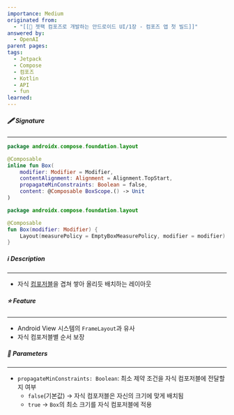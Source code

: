 ```yaml
---
importance: Medium
originated from:
  - "[[📘 젯팩 컴포즈로 개발하는 안드로이드 UI/1장 - 컴포즈 앱 첫 빌드]]"
answered by:
  - OpenAI
parent pages: 
tags:
  - Jetpack
  - Compose
  - 컴포즈
  - Kotlin
  - API
  - fun
learned:
---
```

##### 🖋️ Signature
---
```Kotlin
package androidx.compose.foundation.layout

@Composable
inline fun Box(
    modifier: Modifier = Modifier,
    contentAlignment: Alignment = Alignment.TopStart,
    propagateMinConstraints: Boolean = false,
    content: @Composable BoxScope.() -> Unit
)
```

```Kotlin
package androidx.compose.foundation.layout

@Composable
fun Box(modifier: Modifier) {
    Layout(measurePolicy = EmptyBoxMeasurePolicy, modifier = modifier)
}
```

##### ℹ️ Description
---
- 자식 [컴포저블](컴포저블%20함수.md)을 겹쳐 쌓아 올리듯 배치하는 레이아웃

##### ⭐️ Feature
---
- Android View 시스템의 `FrameLayout`과 유사
- 자식 컴포저블별 순서 보장

##### 🧩 Parameters
---
- `propagateMinConstraints: Boolean`: 최소 제약 조건을 자식 컴포저블에 전달할지 여부
	- `false`(기본값) → 자식 컴포저블은 자신의 크기에 맞게 배치됨
	- `true` → `Box`의 최소 크기를 자식 컴포저블에 적용
